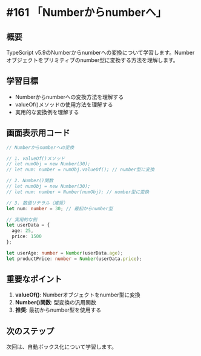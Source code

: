 # #161 「Numberからnumberへ」

## 概要
TypeScript v5.9のNumberからnumberへの変換について学習します。Numberオブジェクトをプリミティブのnumber型に変換する方法を理解します。

## 学習目標
- Numberからnumberへの変換方法を理解する
- valueOf()メソッドの使用方法を理解する
- 実用的な変換例を理解する

## 画面表示用コード

```typescript
// Numberからnumberへの変換

// 1. valueOf()メソッド
// let numObj = new Number(30);
// let num: number = numObj.valueOf(); // number型に変換

// 2. Number()関数
// let numObj = new Number(30);
// let num: number = Number(numObj); // number型に変換

// 3. 数値リテラル（推奨）
let num: number = 30; // 最初からnumber型

// 実用的な例
let userData = {
  age: 25,
  price: 1500
};

let userAge: number = Number(userData.age);
let productPrice: number = Number(userData.price);
```

## 重要なポイント
1. **valueOf()**: Numberオブジェクトをnumber型に変換
2. **Number()関数**: 型変換の汎用関数
3. **推奨**: 最初からnumber型を使用する

## 次のステップ
次回は、自動ボックス化について学習します。
